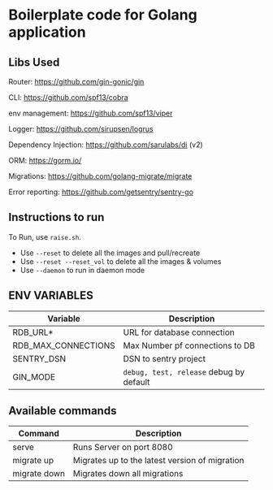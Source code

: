 # Boilerplate code for Golang application



## Libs Used

Router: https://github.com/gin-gonic/gin

CLI: https://github.com/spf13/cobra

env management: https://github.com/spf13/viper

Logger: https://github.com/sirupsen/logrus

Dependency Injection: https://github.com/sarulabs/di (v2)

ORM: https://gorm.io/

Migrations: https://github.com/golang-migrate/migrate

Error reporting: https://github.com/getsentry/sentry-go


## Instructions to run

To Run, use `raise.sh`.
* Use `--reset` to delete all the images and pull/recreate
* Use `--reset --reset_vol` to delete all the images & volumes
* Use `--daemon`  to run in daemon mode


## ENV VARIABLES

| Variable           | Description                               |
| ------------------ | ------------------------------------------|
| RDB_URL*           | URL for database connection               |
| RDB_MAX_CONNECTIONS| Max Number pf connections to DB           |
| SENTRY_DSN         | DSN to sentry project                     |
| GIN_MODE           | `debug, test, release` debug by default   |


## Available commands

| Command            | Description                                    |
| ------------------ | ---------------------------------------------- |
| serve              | Runs Server on port 8080                       |
| migrate up         | Migrates up to the latest version of migration |
| migrate down       | Migrates down all migrations                   |
